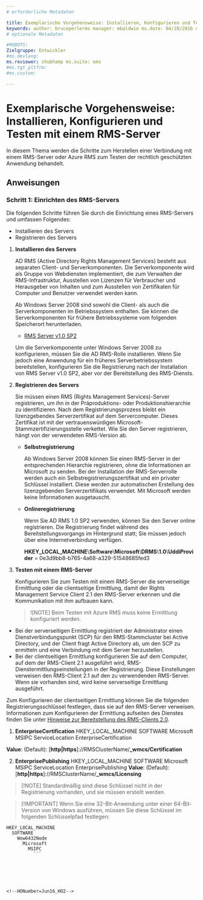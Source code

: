 ```yaml
---
# erforderliche Metadaten

title: Exemplarische Vorgehensweise: Installieren, Konfigurieren und Testen mit einem RMS-Server | Azure RMS-Beschreibung: Installieren und konfigurieren Sie einen RMS-Server für das Testen der rechtlich geschützten Anwendung.
keywords: author: bruceperlerms manager: mbaldwin ms.date: 04/28/2016 ms.topic: article ms.prod: azure ms.service: rights-management ms.technology: techgroup-identity ms.assetid: 32C7F387-CF7E-4CE0-AFC9-4C63FE1E134A
# optionale Metadaten

#ROBOTS:
Zielgruppe: Entwickler
#ms.devlang:
ms.reviewer: shubhamp ms.suite: ems
#ms.tgt_pltfrm:
#ms.custom:

---
```


# Exemplarische Vorgehensweise: Installieren, Konfigurieren und Testen mit einem RMS-Server

In diesem Thema werden die Schritte zum Herstellen einer Verbindung mit einem RMS-Server oder Azure RMS zum Testen der rechtlich geschützten Anwendung behandelt.
 
## Anweisungen

### Schritt 1: Einrichten des RMS-Servers

Die folgenden Schritte führen Sie durch die Einrichtung eines RMS-Servers und umfassen Folgendes:

-   Installieren des Servers
-   Registrieren des Servers

1.  **Installieren des Servers**

    AD RMS (Active Directory Rights Management Services) besteht aus separaten Client- und Serverkomponenten. Die Serverkomponente wird als Gruppe von Webdiensten implementiert, die zum Verwalten der RMS-Infrastruktur, Ausstellen von Lizenzen für Verbraucher und Herausgeber von Inhalten und zum Ausstellen von Zertifikaten für Computer und Benutzer verwendet werden kann.

    Ab Windows Server 2008 sind sowohl die Client- als auch die Serverkomponenten im Betriebssystem enthalten. Sie können die Serverkomponenten für frühere Betriebssysteme vom folgenden Speicherort herunterladen.

    -   [RMS Server v1.0 SP2](http://go.microsoft.com/fwlink/p/?linkid=73722)

    Um die Serverkomponente unter Windows Server 2008 zu konfigurieren, müssen Sie die AD RMS-Rolle installieren. Wenn Sie jedoch eine Anwendung für ein früheres Serverbetriebssystem bereitstellen, konfigurieren Sie die Registrierung nach der Installation von RMS Server v1.0 SP2, aber vor der Bereitstellung des RMS-Diensts.

2.  **Registrieren des Servers**

    Sie müssen einen RMS (Rights Management Services)-Server registrieren, um ihn in der Präproduktions- oder Produktionshierarchie zu identifizieren. Nach dem Registrierungsprozess bleibt ein lizenzgebendes Serverzertifikat auf dem Servercomputer. Dieses Zertifikat ist mit der vertrauenswürdigen Microsoft-Stammzertifizierungsstelle verkettet. Wie Sie den Server registrieren, hängt von der verwendeten RMS-Version ab.

    -   **Selbstregistrierung**

        Ab Windows Server 2008 können Sie einen RMS-Server in der entsprechenden Hierarchie registrieren, ohne die Informationen an Microsoft zu senden. Bei der Installation der RMS-Serverrolle werden auch ein Selbstregistrierungszertifikat und ein privater Schlüssel installiert. Diese werden zur automatischen Erstellung des lizenzgebenden Serverzertifikats verwendet. Mit Microsoft werden keine Informationen ausgetauscht.

    -   **Onlineregistrierung**

        Wenn Sie AD RMS 1.0 SP2 verwenden, können Sie den Server online registrieren. Die Registrierung findet während des Bereitstellungsvorgangs im Hintergrund statt; Sie müssen jedoch über eine Internetverbindung verfügen.

        **HKEY\_LOCAL\_MACHINE**\\**Software**\\**Microsoft**\\**DRMS**\\**1.0**\\**UddiProvider** = 0e3d9bb8-b765-4a68-a329-51548685fed3

3. **Testen mit einem RMS-Server**

    Konfigurieren Sie zum Testen mit einem RMS-Server die serverseitige Ermittlung oder die clientseitige Ermittlung, damit der Rights Management Service Client 2.1 den RMS-Server erkennen und die Kommunikation mit ihm aufbauen kann.

    >![NOTE] Beim Testen mit Azure RMS muss keine Ermittlung konfiguriert werden.

  - Bei der serverseitigen Ermittlung registriert der Administrator einen Dienstverbindungspunkt (SCP) für den RMS-Stammcluster bei Active Directory, und der Client fragt Active Directory ab, um den SCP zu ermitteln und eine Verbindung mit dem Server herzustellen.
  - Bei der clientseitigen Ermittlung konfigurieren Sie auf dem Computer, auf dem der RMS-Client 2.1 ausgeführt wird, RMS-Dienstermittlungseinstellungen in der Registrierung. Diese Einstellungen verweisen den RMS-Client 2.1 auf den zu verwendenden RMS-Server. Wenn sie vorhanden sind, wird keine serverseitige Ermittlung ausgeführt.

  Zum Konfigurieren der clientseitigen Ermittlung können Sie die folgenden Registrierungsschlüssel festlegen, dass sie auf den RMS-Server verweisen. Informationen zum Konfigurieren der Ermittlung aufseiten des Dienstes finden Sie unter [Hinweise zur Bereitstellung des RMS-Clients 2.0](https://technet.microsoft.com/en-us/library/jj159267(WS.10).aspx).

1. **EnterpriseCertification**
        HKEY_LOCAL_MACHINE        SOFTWARE          Microsoft            MSIPC              ServiceLocation                EnterpriseCertification

  **Value**: (Default): [**http|https**]://RMSClusterName/**_wmcs/Certification**

2. **EnterprisePublishing**
        HKEY_LOCAL_MACHINE        SOFTWARE          Microsoft            MSIPC              ServiceLocation                EnterprisePublishing **Value**: (Default): [**http|https**]://RMSClusterName/**_wmcs/Licensing**

>[!NOTE] Standardmäßig sind diese Schlüssel nicht in der Registrierung vorhanden, und sie müssen erstellt werden.

>[!IMPORTANT] Wenn Sie eine 32-Bit-Anwendung unter einer 64-Bit-Version von Windows ausführen, müssen Sie diese Schlüssel im folgenden Schlüsselpfad festlegen:<p>
  ```    
  HKEY_LOCAL_MACHINE
    SOFTWARE
      Wow6432Node
        Microsoft
          MSIPC
            ```

 

 


<!--HONumber=Jun16_HO2-->


